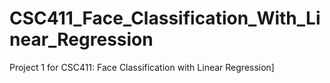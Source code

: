 # CSC411_Face_Classification_With_Linear_Regression
Project 1 for CSC411: Face Classification with Linear Regression]

